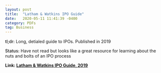 ```yaml
---
layout: post
title:  "Latham & Watkins IPO Guide"
date:   2020-05-11 11:41:39 -0400
category: PDFs
tag: Business
---
```

<div style="margin-top:15px;"></div>

<span style="font-weight:500;">tl;dr:</span> Long, detialed guide to IPOs. Published in 2019

<span style="font-weight:500;">Status:</span> Have not read but looks like a great resource for learning about the nuts and bolts of an IPO process

**Link: [Latham & Watkins IPO Guide, 2019](/assets/pdfs/lw-ipo.pdf)**
<div style="margin-bottom:30px;"></div>